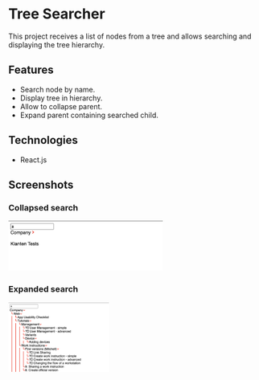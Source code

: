 # Tree Searcher
<!-- ❌ Don't Delete This Comment ❌
Project short description:
  React component to search and display node from a tree.
Project Topics (tags):
  css html php javascript react
-->

This project receives a list of nodes from a tree and allows searching and displaying the tree hierarchy.

## Features

* Search node by name.
* Display tree in hierarchy.
* Allow to collapse parent.
* Expand parent containing searched child.

## Technologies

* React.js

<!-- ## How to run

## Analyze

### System Design

### Database schema

### UML Diagrams -->

## Screenshots

### Collapsed search

[<img src="docs/rsc/tree-collapsed.png" height="100">](docs/rsc/tree-collapsed.png)

### Expanded search

[<img src="docs/rsc/tree-expanded.png" width="200">](docs/rsc/tree-expanded.png)